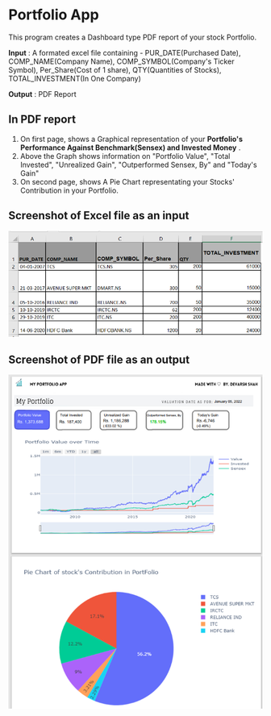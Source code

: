 
# Portfolio App

This program creates a Dashboard type PDF report of your stock Portfolio. 

**Input** : A formated excel file containing - PUR_DATE(Purchased Date), COMP_NAME(Company Name), COMP_SYMBOL(Company's Ticker Symbol), Per_Share(Cost of 1 share), QTY(Quantities of Stocks), TOTAL_INVESTMENT(In One Company)  

**Output** : PDF Report
## In PDF report
1. On first page, shows a Graphical representation of your **Portfolio's Performance Against Benchmark(Sensex) and Invested Money** .
2. Above the Graph shows information on "Portfolio Value", "Total Invested", "Unrealized Gain", "Outperformed Sensex, By" and "Today's Gain"
3. On second page, shows A Pie Chart representating your Stocks' Contribution in your Portfolio.


## Screenshot of Excel file as an input 

![alt text](https://github.com/devarsh1606/PortfolioApp/blob/main/Excel_file_Screenshot.png?raw=true)


## Screenshot of PDF file as an output 

![alt text](https://github.com/devarsh1606/PortfolioApp/blob/main/pdf_file_Screenshot.png?raw=true)


